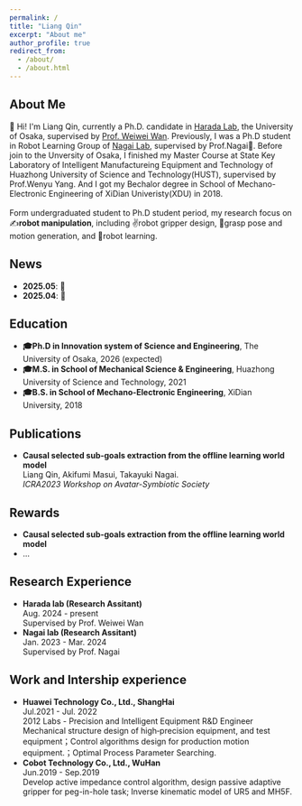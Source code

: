 ```yaml
---
permalink: /
title: "Liang Qin"
excerpt: "About me"
author_profile: true
redirect_from: 
  - /about/
  - /about.html 
---
```


<!-- <div id="about-me"> -->
<h2>About Me</h2>

<p>🎉 Hi! I'm Liang Qin, currently a Ph.D. candidate in <a href="https://www.roboticmanipulation.org/" target="_blank">Harada Lab</a>, the University of Osaka, supervised by <a href="https://wanweiwei07.github.io/" target="_blank">Prof. Weiwei Wan</a>. Previously, I was a Ph.D student in Robot Learning Group of <a href="http://www.rlg.sys.es.osaka-u.ac.jp/" target="_blank">Nagai Lab</a>, supervised by Prof.Nagai🙏. Before join to the Unversity of Osaka, I finished my Master Course at <a herf="https://dmet.hust.edu.cn/index.htm" target="_blank"></a> State Key Laboratory of Intelligent Manufactureing Equipment and Technology</a> of Huazhong University of Science and Technology(HUST), supervised by Prof.Wenyu Yang. And I got my Bechalor degree in School of Mechano-Electronic Engineering of XiDian Univeristy(XDU) in 2018. 
<br><br>
Form undergraduated student to Ph.D student period, my research focus on ✍️<strong>robot manipulation</strong>, including ✌️robot gripper design, 🫳grasp pose and motion generation, and 📑robot learning.</p>
<!-- </div> -->


<!-- <div id="news"> -->
<h2>News</h2>
<ul>
  <li><strong>2025.05</strong>: 📌 </li>
  <li><strong>2025.04</strong>: 📌 </li>
</ul>
<!-- </div> -->

<div id="education">
<h2>Education</h2>
<ul>
  <li><strong>🎓Ph.D in Innovation system of Science and Engineering</strong>, The University of Osaka, 2026 (expected)</li>
  <li><strong>🎓M.S. in School of Mechanical Science & Engineering</strong>, Huazhong University of Science and Technology, 2021</li>
  <li><strong>🎓B.S. in School of Mechano-Electronic Engineering</strong>, XiDian University, 2018</li>
</ul>
</div>

<div id="publications">
<h2>Publications</h2>
<ul>
  <li><strong>Causal selected sub-goals extraction from the offline learning world model</strong><br>Liang Qin, Akifumi Masui, Takayuki Nagai.<br><em>ICRA2023 Workshop on Avatar-Symbiotic Society</em></li>
</ul>
</div>

<div id="rewards">
<h2>Rewards</h2>
<ul>
  <li><strong>Causal selected sub-goals extraction from the offline learning world model</strong></li>
  <li>... </li>
</ul>
</div>

<div id="research-experience">
<h2>Research Experience</h2>
<ul>
  <li><strong>Harada lab (Research Assitant)</strong><br>Aug. 2024 - present<br>Supervised by Prof. Weiwei Wan</li>
  <li><strong>Nagai lab (Research Assitant)</strong><br>Jan. 2023 - Mar. 2024<br>Supervised by Prof. Nagai</li>
</ul>
</div>

<div id="work-experience">
<h2>Work and Intership experience</h2>
<ul>
  <li><strong>Huawei Technology Co., Ltd., ShangHai</strong><br>Jul.2021 - Jul. 2022<br>2012 Labs - Precision and Intelligent Equipment R&D Engineer<br>Mechanical structure design of high‑precision equipment, and test equipment；Control algorithms design for production motion equipment.；Optimal Process Parameter Searching.</li>
  <li><strong>Cobot Technology Co., Ltd., WuHan</strong><br>Jun.2019 - Sep.2019<br>Develop active impedance control algorithm, design passive adaptive gripper for peg-in-hole task; Inverse kinematic model of UR5 and MH5F.</li>
</ul>
</div>


<!-- <div id="recent-publications">
<h2>Recent Publications</h2>

{% if site.author.googlescholar %}
  <div class="publications-section">
    You can also find my articles on <a href="{{site.author.googlescholar}}">my Google Scholar profile</a>.
  </div>
{% endif %}

{% include base_path %}

{% for post in site.publications reversed %}
  {% include archive-single.html %}
{% endfor %}
</div> -->

<!-- <div id="talks-and-presentations">
<h2>Talks and Presentations</h2>

{% for post in site.talks reversed %}
  {% include archive-single-talk.html %}
{% endfor %}
</div> -->

<!-- <div id="teaching">
<h2>Teaching</h2>

{% for post in site.teaching reversed %}
  {% include archive-single.html %}
{% endfor %}
</div> -->

<!-- <div id="portfolio">
<h2>Portfolio</h2>

{% for post in site.portfolio %}
  {% include archive-single.html type="grid" %}
{% endfor %}
</div> -->

